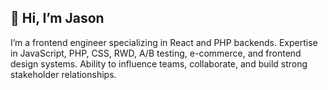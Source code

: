 ## 👋 Hi, I’m Jason
I’m a frontend engineer specializing in React and PHP backends. Expertise in JavaScript, PHP, CSS, RWD, A/B testing, e-commerce, and frontend design systems. Ability to influence teams, collaborate, and build strong stakeholder relationships.

<!---
mrjasonweaver/mrjasonweaver is a ✨ special ✨ repository because its `README.md` (this file) appears on your GitHub profile.
You can click the Preview link to take a look at your changes.
--->
